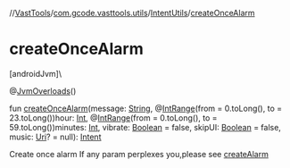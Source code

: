 //[VastTools](../../../index.md)/[com.gcode.vasttools.utils](../index.md)/[IntentUtils](index.md)/[createOnceAlarm](create-once-alarm.md)

# createOnceAlarm

[androidJvm]\

@[JvmOverloads](https://kotlinlang.org/api/latest/jvm/stdlib/kotlin.jvm/-jvm-overloads/index.html)()

fun [createOnceAlarm](create-once-alarm.md)(message: [String](https://kotlinlang.org/api/latest/jvm/stdlib/kotlin/-string/index.html), @[IntRange](https://developer.android.com/reference/kotlin/androidx/annotation/IntRange.html)(from = 0.toLong(), to = 23.toLong())hour: [Int](https://kotlinlang.org/api/latest/jvm/stdlib/kotlin/-int/index.html), @[IntRange](https://developer.android.com/reference/kotlin/androidx/annotation/IntRange.html)(from = 0.toLong(), to = 59.toLong())minutes: [Int](https://kotlinlang.org/api/latest/jvm/stdlib/kotlin/-int/index.html), vibrate: [Boolean](https://kotlinlang.org/api/latest/jvm/stdlib/kotlin/-boolean/index.html) = false, skipUI: [Boolean](https://kotlinlang.org/api/latest/jvm/stdlib/kotlin/-boolean/index.html) = false, music: [Uri](https://developer.android.com/reference/kotlin/android/net/Uri.html)? = null): [Intent](https://developer.android.com/reference/kotlin/android/content/Intent.html)

Create once alarm If any param perplexes you,please see [createAlarm](create-alarm.md)
